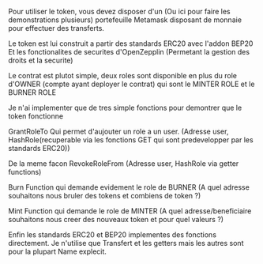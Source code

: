 Pour utiliser le token, vous devez disposer d'un (Ou ici pour faire les demonstrations plusieurs) portefeuille Metamask disposant de monnaie pour effectuer des transferts.

Le token est lui construit a partir des standards ERC20 avec l'addon BEP20 Et les fonctionalites de securites d'OpenZepplin (Permetant la gestion des droits et la securite)

Le contrat est plutot simple, deux roles sont disponible en plus du role d'OWNER (compte ayant deployer le contrat) qui sont le MINTER ROLE et le BURNER ROLE

Je n'ai implementer que de tres simple fonctions pour demontrer que le token fonctionne

GrantRoleTo Qui permet d'aujouter un role a un user. (Adresse user, HashRole(recuperable via les fonctions GET qui sont predevelopper par les standards ERC20))

De la meme facon RevokeRoleFrom (Adresse user, HashRole via getter functions)

Burn Function qui demande evidement le role de BURNER (A quel adresse souhaitons nous bruler des tokens et combiens de token ?)

Mint Function qui demande le role de MINTER (A quel adresse/beneficiaire souhaitons nous creer des nouveaux token et pour quel valeurs ?)

Enfin les standards ERC20 et BEP20 implementes des fonctions directement. 
Je n'utilise que Transfert et les getters mais les autres sont pour la plupart Name explecit. 